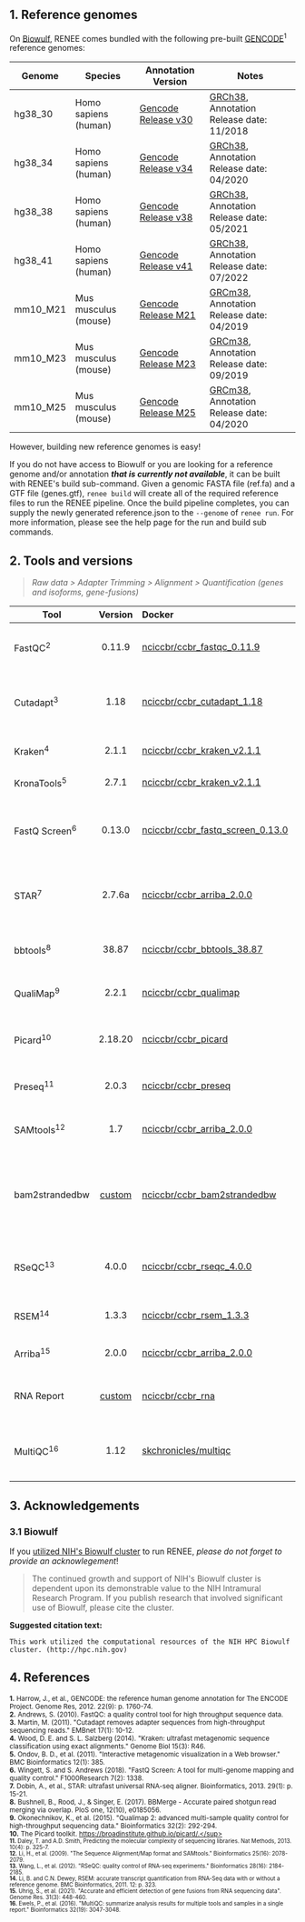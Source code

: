 ## 1. Reference genomes

On [Biowulf](https://hpc.nih.gov/), RENEE comes bundled with the following pre-built [GENCODE](https://www.gencodegenes.org/)<sup>1</sup> reference genomes:

<!---
Bundled Biowulf Reference Genomes
**Human** `hg38_30`
**Mouse** `mm10_M21`
--->

| **Genome** | **Species**          | **Annotation Version**                                                     | **Notes**                                                                                       |
| ---------- | -------------------- | -------------------------------------------------------------------------- | ----------------------------------------------------------------------------------------------- |
| hg38_30    | Homo sapiens (human) | [Gencode Release v30](https://www.gencodegenes.org/human/release_30.html)  | [GRCh38](https://www.gencodegenes.org/human/release_30.html), Annotation Release date: 11/2018  |
| hg38_34    | Homo sapiens (human) | [Gencode Release v34](https://www.gencodegenes.org/human/release_34.html)  | [GRCh38](https://www.gencodegenes.org/human/release_34.html), Annotation Release date: 04/2020  |
| hg38_38    | Homo sapiens (human) | [Gencode Release v38](https://www.gencodegenes.org/human/release_38.html)  | [GRCh38](https://www.gencodegenes.org/human/release_38.html), Annotation Release date: 05/2021  |
| hg38_41    | Homo sapiens (human) | [Gencode Release v41](https://www.gencodegenes.org/human/release_41.html)  | [GRCh38](https://www.gencodegenes.org/human/release_41.html), Annotation Release date: 07/2022  |
| mm10_M21   | Mus musculus (mouse) | [Gencode Release M21](https://www.gencodegenes.org/mouse/release_M21.html) | [GRCm38](https://www.gencodegenes.org/mouse/release_M21.html), Annotation Release date: 04/2019 |
| mm10_M23   | Mus musculus (mouse) | [Gencode Release M23](https://www.gencodegenes.org/mouse/release_M23.html) | [GRCm38](https://www.gencodegenes.org/mouse/release_M23.html), Annotation Release date: 09/2019 |
| mm10_M25   | Mus musculus (mouse) | [Gencode Release M25](https://www.gencodegenes.org/mouse/release_M25.html) | [GRCm38](https://www.gencodegenes.org/mouse/release_M25.html), Annotation Release date: 04/2020 |

However, building new reference genomes is easy!

If you do not have access to Biowulf or you are looking for a reference genome and/or annotation **_that is currently not available_**, it can be built with RENEE's build sub-command. Given a genomic FASTA file (ref.fa) and a GTF file (genes.gtf), `renee build` will create all of the required reference files to run the RENEE pipeline. Once the build pipeline completes, you can supply the newly generated reference.json to the `--genome` of `renee run`. For more information, please see the help page for the run and build sub commands.

## 2. Tools and versions

> _Raw data > Adapter Trimming > Alignment > Quantification (genes and isoforms, gene-fusions)_

| **Tool**                 |                                              **Version**                                              | **Docker**                                                                                                    | **Notes**                                                                                                                                       |
| ------------------------ | :---------------------------------------------------------------------------------------------------: | :------------------------------------------------------------------------------------------------------------ | ----------------------------------------------------------------------------------------------------------------------------------------------- |
| FastQC<sup>2</sup>       |                                                0.11.9                                                 | [nciccbr/ccbr_fastqc_0.11.9](https://hub.docker.com/repository/docker/nciccbr/ccbr_fastqc_0.11.9)             | **Quality-control step** to assess sequencing quality, run before and after adapter trimming                                                    |
| Cutadapt<sup>3</sup>     |                                                 1.18                                                  | [nciccbr/ccbr_cutadapt_1.18](https://hub.docker.com/repository/docker/nciccbr/ccbr_cutadapt_1.18)             | **Data processing step** to remove adapter sequences and perform quality trimming                                                               |
| Kraken<sup>4</sup>       |                                                 2.1.1                                                 | [nciccbr/ccbr_kraken_v2.1.1](https://hub.docker.com/repository/docker/nciccbr/ccbr_kraken_v2.1.1)             | **Quality-control step** to assess microbial taxonomic composition                                                                              |
| KronaTools<sup>5</sup>   |                                                 2.7.1                                                 | [nciccbr/ccbr_kraken_v2.1.1](https://hub.docker.com/repository/docker/nciccbr/ccbr_kraken_v2.1.1)             | **Quality-control step** to visualize kraken output                                                                                             |
| FastQ Screen<sup>6</sup> |                                                0.13.0                                                 | [nciccbr/ccbr_fastq_screen_0.13.0](https://hub.docker.com/repository/docker/nciccbr/ccbr_fastq_screen_0.13.0) | **Quality-control step** to assess contamination; additional dependencies: `bowtie2/2.3.4`, `perl/5.24.3`                                       |
| STAR<sup>7</sup>         |                                                2.7.6a                                                 | [nciccbr/ccbr_arriba_2.0.0](https://hub.docker.com/repository/docker/nciccbr/ccbr_arriba_2.0.0)               | **Data processing step** to align reads against reference genome (using its two-pass mode)                                                      |
| bbtools<sup>8</sup>      |                                                 38.87                                                 | [nciccbr/ccbr_bbtools_38.87](https://hub.docker.com/repository/docker/nciccbr/ccbr_bbtools_38.87)             | **Quality-control step** to calculate insert_size of assembled reads pairs with `bbmerge`                                                       |
| QualiMap<sup>9</sup>     |                                                 2.2.1                                                 | [nciccbr/ccbr_qualimap](https://hub.docker.com/repository/docker/nciccbr/ccbr_qualimap)                       | **Quality-control step** to assess various alignment metrics                                                                                    |
| Picard<sup>10</sup>      |                                                2.18.20                                                | [nciccbr/ccbr_picard](https://hub.docker.com/repository/docker/nciccbr/ccbr_picard)                           | **Quality-control step** to run `MarkDuplicates`, `CollectRnaSeqMetrics` and `AddOrReplaceReadGroups`                                           |
| Preseq<sup>11</sup>      |                                                 2.0.3                                                 | [nciccbr/ccbr_preseq](https://hub.docker.com/repository/docker/nciccbr/ccbr_preseq)                           | **Quality-control step** to estimate library complexity                                                                                         |
| SAMtools<sup>12</sup>    |                                                  1.7                                                  | [nciccbr/ccbr_arriba_2.0.0](https://hub.docker.com/repository/docker/nciccbr/ccbr_arriba_2.0.0)               | **Quality-control step** to run `flagstat` to calculate alignment statistics                                                                    |
| bam2strandedbw           | [custom](https://github.com/CCBR/Pipeliner/blob/master/Results-template/Scripts/bam2strandedbw.pe.sh) | [nciccbr/ccbr_bam2strandedbw](https://hub.docker.com/repository/docker/nciccbr/ccbr_bam2strandedbw)           | **Summarization step** to convert STAR aligned PE bam file into forward and reverse strand bigwigs suitable for a genomic track viewer like IGV |
| RSeQC<sup>13</sup>       |                                                 4.0.0                                                 | [nciccbr/ccbr_rseqc_4.0.0](https://hub.docker.com/repository/docker/nciccbr/ccbr_rseqc_4.0.0)                 | **Quality-control step** to infer stranded-ness and read distributions over specific genomic features                                           |
| RSEM<sup>14</sup>        |                                                 1.3.3                                                 | [nciccbr/ccbr_rsem_1.3.3](https://hub.docker.com/repository/docker/nciccbr/ccbr_rsem_1.3.3)                   | **Data processing step** to quantify gene and isoform counts                                                                                    |
| Arriba<sup>15<sup>       |                                                 2.0.0                                                 | [nciccbr/ccbr_arriba_2.0.0](https://hub.docker.com/repository/docker/nciccbr/ccbr_arriba_2.0.0)               | **Data processing step** to quantify gene-fusions                                                                                               |
| RNA Report               |                                 [custom](https://github.com/CCBR/rNA)                                 | [nciccbr/ccbr_rna](https://hub.docker.com/repository/docker/nciccbr/ccbr_rna)                                 | **Summarization step** to identify outliers and assess technical sources of variation                                                           |
| MultiQC<sup>16</sup>     |                                                 1.12                                                  | [skchronicles/multiqc](https://hub.docker.com/repository/docker/skchronicles/multiqc/)                        | **Reporting step** to aggregate sample statistics and quality-control information across all sample                                             |

## 3. Acknowledgements

### 3.1 Biowulf

If you [utilized NIH's Biowulf cluster](https://hpc.nih.gov/Research/) to run RENEE, _please do not forget to provide an acknowlegement_!

> The continued growth and support of NIH's Biowulf cluster is dependent upon its demonstrable value to the NIH Intramural Research Program. If you publish research that involved significant use of Biowulf, please cite the cluster.

**Suggested citation text:**

```
This work utilized the computational resources of the NIH HPC Biowulf cluster. (http://hpc.nih.gov)
```

## 4. References

<sup>**1.** Harrow, J., et al., GENCODE: the reference human genome annotation for The ENCODE Project. Genome Res, 2012. 22(9): p. 1760-74.</sup>  
<sup>**2.** Andrews, S. (2010). FastQC: a quality control tool for high throughput sequence data.</sup>  
<sup>**3.** Martin, M. (2011). "Cutadapt removes adapter sequences from high-throughput sequencing reads." EMBnet 17(1): 10-12.</sup>  
<sup>**4.** Wood, D. E. and S. L. Salzberg (2014). "Kraken: ultrafast metagenomic sequence classification using exact alignments." Genome Biol 15(3): R46.</sup>  
<sup>**5.** Ondov, B. D., et al. (2011). "Interactive metagenomic visualization in a Web browser." BMC Bioinformatics 12(1): 385.</sup>  
<sup>**6.** Wingett, S. and S. Andrews (2018). "FastQ Screen: A tool for multi-genome mapping and quality control." F1000Research 7(2): 1338.</sup>  
<sup>**7.** Dobin, A., et al., STAR: ultrafast universal RNA-seq aligner. Bioinformatics, 2013. 29(1): p. 15-21.</sup>  
<sup>**8.** Bushnell, B., Rood, J., & Singer, E. (2017). BBMerge - Accurate paired shotgun read merging via overlap. PloS one, 12(10), e0185056.</sup>  
<sup>**9.** Okonechnikov, K., et al. (2015). "Qualimap 2: advanced multi-sample quality control for high-throughput sequencing data." Bioinformatics 32(2): 292-294.</sup>  
<sup>**10.** The Picard toolkit. https://broadinstitute.github.io/picard/.</sup>  
<sup>**11.** Daley, T. and A.D. Smith, Predicting the molecular complexity of sequencing libraries. Nat Methods, 2013. 10(4): p. 325-7.</sup>  
<sup>**12.** Li, H., et al. (2009). "The Sequence Alignment/Map format and SAMtools." Bioinformatics 25(16): 2078-2079.</sup>  
<sup>**13.** Wang, L., et al. (2012). "RSeQC: quality control of RNA-seq experiments." Bioinformatics 28(16): 2184-2185.</sup>  
<sup>**14.** Li, B. and C.N. Dewey, RSEM: accurate transcript quantification from RNA-Seq data with or without a reference genome. BMC Bioinformatics, 2011. 12: p. 323.</sup>  
<sup>**15.** Uhrig, S., et al. (2021). "Accurate and efficient detection of gene fusions from RNA sequencing data". Genome Res. 31(3): 448-460.</sup>  
<sup>**16.** Ewels, P., et al. (2016). "MultiQC: summarize analysis results for multiple tools and samples in a single report." Bioinformatics 32(19): 3047-3048.</sup>

<!---
## Future Inclusions
<sup>**NA.**	Law, C.W., et al., voom: Precision weights unlock linear model analysis tools for RNA-seq read counts. Genome Biol, 2014. 15(2): p. R29.</sup>
<sup>**NA.**	Smyth, G.K., Linear models and empirical bayes methods for assessing differential expression in microarray experiments. Stat Appl Genet Mol Biol, 2004. 3: p. Article3.</sup>
<sup>**NA.**	Fabregat, A., et al., The Reactome Pathway Knowledgebase. Nucleic Acids Res, 2018. 46(D1): p. D649-D655.</sup>
<sup>**NA.**	Liberzon, A., et al., Molecular signatures database (MSigDB) 3.0. Bioinformatics, 2011. 27(12): p. 1739-40.</sup>
<sup>**NA.**    Love, M. I., et al. (2014). "Moderated estimation of fold change and dispersion for RNA-seq data with DESeq2." Genome Biol 15(12): 550.</sup>
<sup>**NA.**    R Core Team (2018). R: A Language and Environment for Statistical Computing. Vienna, Austria, R Foundation for Statistical Computing.</sup>
<sup>**NA.**    Leng, N., et al. (2013). "EBSeq: an empirical Bayes hierarchical model for inference in RNA-seq experiments." Bioinformatics 29(8): 1035-1043.</sup>
<sup>**NA.**    Robinson, M. D., et al. (2009). "edgeR: a Bioconductor package for differential expression analysis of digital gene expression data." Bioinformatics 26(1): 139-140.</sup>
--->
